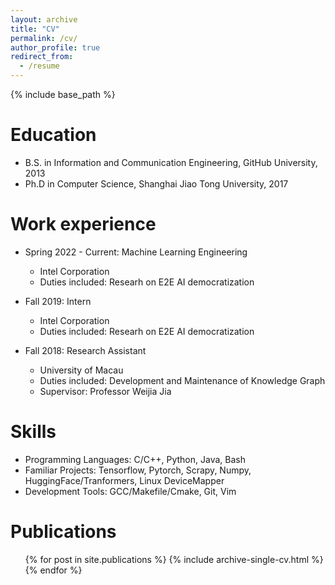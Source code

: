 ```yaml
---
layout: archive
title: "CV"
permalink: /cv/
author_profile: true
redirect_from:
  - /resume
---
```


{% include base_path %}

Education
======
* B.S. in Information and Communication Engineering, GitHub University, 2013
* Ph.D in Computer Science, Shanghai Jiao Tong University, 2017

Work experience
======
* Spring 2022 - Current: Machine Learning Engineering
  * Intel Corporation
  * Duties included: Researh on E2E AI democratization
* Fall 2019: Intern
  * Intel Corporation
  * Duties included: Researh on E2E AI democratization

* Fall 2018: Research Assistant
  * University of Macau
  * Duties included: Development and Maintenance of Knowledge Graph
  * Supervisor: Professor Weijia Jia
  
Skills
======
* Programming Languages: C/C++, Python, Java, Bash
* Familiar Projects: Tensorflow, Pytorch, Scrapy, Numpy, HuggingFace/Tranformers, Linux DeviceMapper
* Development Tools: GCC/Makefile/Cmake, Git, Vim

Publications
======
  <ul>{% for post in site.publications %}
    {% include archive-single-cv.html %}
  {% endfor %}</ul>
